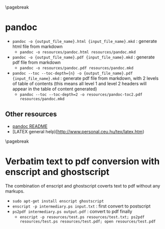 <!-- command line applications -->
\pagebreak

pandoc <!-- {{{1 -->
======
- `pandoc -o {output_file_name}.html {input_file_name}.mkd` : generate html file from markdown
    - `pandoc -o resources/pandoc.html resources/pandoc.mkd`
- `pandoc -o {output_file_name}.pdf {input_file_name}.mkd` : generate pdf file from markdown
    - `pandoc -o resources/pandoc.pdf resources/pandoc.mkd`
- `pandoc --toc --toc-depth={n} -o {output_file_name}.pdf {input_file_name}.mkd` : generate pdf file
  from markdown, with 2 levels of table of contents (this means all level 1 and level 2 headers will
  appear in the table of content generated)
    - `pandoc --toc --toc-depth=2 -o resources/pandoc-toc2.pdf resources/pandoc.mkd`

Other resources <!-- {{{2 -->
---------------
- [pandoc README](http://pandoc.org/README.html)
- [LATEX general help)[http://www.personal.ceu.hu/tex/latex.htm)

\pagebreak

Verbatim text to pdf conversion with enscript and ghostscript <!-- {{{1 -->
=============================================================
The combination of enscript and ghostscript coverts text to pdf without any markups.

- `sudo apt-get install enscript ghostscript`
- `enscript -p intermediary.ps input.txt` : first convert to postscript
- `ps2pdf intermediary.ps output.pdf` : convert to pdf finally
    - `enscript -p resources/test.ps resources/test.txt; ps2pdf resources/test.ps resources/test.pdf; open resources/test.pdf`
